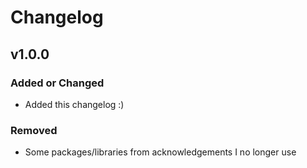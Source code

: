 # Changelog

## v1.0.0

### Added or Changed

- Added this changelog :)

### Removed

- Some packages/libraries from acknowledgements I no longer use
